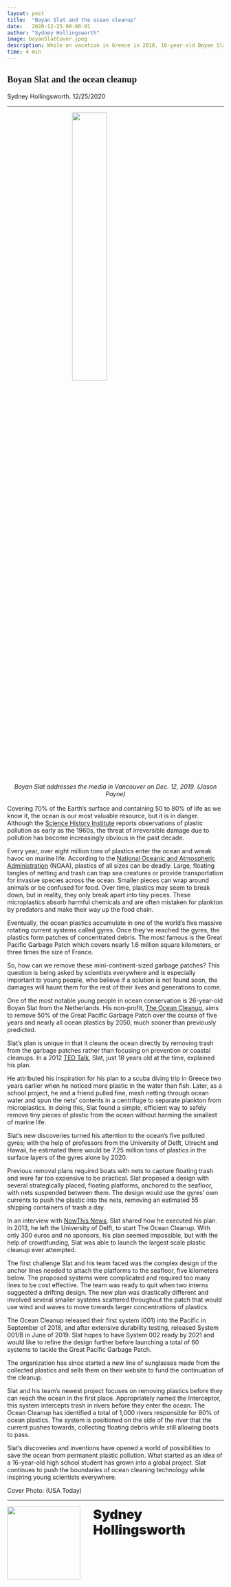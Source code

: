 ```yaml
---
layout: post
title:  "Boyan Slat and the ocean cleanup"
date:   2020-12-25 00:00:01
author: "Sydney Hollingsworth"
image: boyanSlatCover.jpeg
description: While on vacation in Greece in 2010, 16-year-old Boyan Slat saw more trash in the ocean than fish. 10 years later, his non-profit, The Ocean Cleanup, is working towards the removal of 90% of ocean plastics by 2050 with the help of Slat and his team’s new, high-tech systems located in the Pacific Ocean and rivers around the world.
time: 4 min
---
```

<h2 style="font-family: Ergonomique Bold">Boyan Slat and the ocean cleanup</h2>
Sydney Hollingsworth. 12/25/2020
<hr>


<img src="{{ site.baseurl }}/images/blogs/2020/december/boyanSlatOne.jpeg" width="40%" style="display: block; margin: 0 auto"/>  
<center><i>Boyan Slat addresses the media in Vancouver on Dec. 12, 2019.
(Jason Payne)
</i></center>
<br>
Covering 70% of the Earth’s surface and containing 50 to 80% of life as we know it, the ocean is our most valuable resource, but it is in danger. Although the <a href="https://www.sciencehistory.org/the-history-and-future-of-plastics" target="_blank">Science History Institute</a> reports observations of plastic pollution as early as the 1960s, the threat of irreversible damage due to pollution has become increasingly obvious in the past decade.

Every year, over eight million tons of plastics enter the ocean and wreak havoc on marine life. According to the <a href="https://www.noaa.gov/education/resource-collections/ocean-coasts/ocean-pollution" target="_blank">National Oceanic and Atmospheric Administration</a> (NOAA), plastics of all sizes can be deadly. Large, floating tangles of netting and trash can trap sea creatures or provide transportation for invasive species across the ocean. Smaller pieces can wrap around animals or be confused for food. Over time, plastics may seem to break down, but in reality, they only break apart into tiny pieces. These microplastics absorb harmful chemicals and are often mistaken for plankton by predators and make their way up the food chain.

Eventually, the ocean plastics accumulate in one of the world’s five massive rotating current systems called gyres. Once they’ve reached the gyres, the plastics form patches of concentrated debris. The most famous is the Great Pacific Garbage Patch which covers nearly 1.6 million square kilometers, or three times the size of France.

So, how can we remove these mini-continent-sized garbage patches? This question is being asked by scientists everywhere and is especially important to young people, who believe if a solution is not found soon, the damages will haunt them for the rest of their lives and generations to come.

One of the most notable young people in ocean conservation is 26-year-old Boyan Slat from the Netherlands. His non-profit, <a href="https://theoceancleanup.com/about/" target="_blank">The Ocean Cleanup</a>, aims to remove 50% of the Great Pacific Garbage Patch over the course of five years and nearly all ocean plastics by 2050, much sooner than previously predicted.

Slat’s plan is unique in that it cleans the ocean directly by removing trash from the garbage patches rather than focusing on prevention or coastal cleanups. In a 2012 <a href="https://www.youtube.com/watch?v=ROW9F-c0kIQ&list=WL&index=3" target="_blank">TED Talk</a>, Slat, just 18 years old at the time, explained his plan.

He attributed his inspiration for his plan to a scuba diving trip in Greece two years earlier when he noticed more plastic in the water than fish. Later, as a school project, he and a friend pulled fine, mesh netting through ocean water and spun the nets’ contents in a centrifuge to separate plankton from microplastics. In doing this, Slat found a simple, efficient way to safely remove tiny pieces of plastic from the ocean without harming the smallest of marine life.

Slat’s new discoveries turned his attention to the ocean’s five polluted gyres; with the help of professors from the University of Delft, Utrecht and Hawaii, he estimated there would be 7.25 million tons of plastics in the surface layers of the gyres alone by 2020.

Previous removal plans required boats with nets to capture floating trash and were far too expensive to be practical. Slat proposed a design with several strategically placed, floating platforms, anchored to the seafloor, with nets suspended between them. The design would use the gyres’ own currents to push the plastic into the nets, removing an estimated 55 shipping containers of trash a day.

In an interview with <a href="https://www.youtube.com/watch?v=qQQffhWdihs&list=WL&index=4" target="_blank">NowThis News</a>, Slat shared how he executed his plan. In 2013, he left the University of Delft, to start The Ocean Cleanup. With only 300 euros and no sponsors, his plan seemed impossible, but with the help of crowdfunding, Slat was able to launch the largest scale plastic cleanup ever attempted.

The first challenge Slat and his team faced was the complex design of the anchor lines needed to attach the platforms to the seafloor, five kilometers below. The proposed systems were complicated and required too many lines to be cost effective. The team was ready to quit when two interns suggested a drifting design. The new plan was drastically different and involved several smaller systems scattered throughout the patch that would use wind and waves to move towards larger concentrations of plastics.

The Ocean Cleanup released their first system (001) into the Pacific in September of 2018, and after extensive durability testing, released System 001/B in June of 2019. Slat hopes to have System 002 ready by 2021 and would like to refine the design further before launching a total of 60 systems to tackle the Great Pacific Garbage Patch.

The organization has since started a new line of sunglasses made from the collected plastics and sells them on their website to fund the continuation of the cleanup.

Slat and his team’s newest project focuses on removing plastics before they can reach the ocean in the first place. Appropriately named the Interceptor, this system intercepts trash in rivers before they enter the ocean. The Ocean Cleanup has identified a total of 1,000 rivers responsible for 80% of ocean plastics. The system is positioned on the side of the river that the current pushes towards, collecting floating debris while still allowing boats to pass.

Slat’s discoveries and inventions have opened a world of possibilities to save the ocean from permanent plastic pollution. What started as an idea of a 16-year-old high school student has grown into a global project. Slat continues to push the boundaries of ocean cleaning technology while inspiring young scientists everywhere.

Cover Photo: (USA Today)



<hr>
<img src="{{ site.baseurl }}/images/writingTeam/noProfile.jpg" width="170" style="float: left; margin-right: 30px; margin-bottom: 20px;"/>
<div style="margin-bottom: 5%;">
<span style="font-size: 30px; font-weight: 900;">Sydney Hollingsworth</span>
<br>
</div>
